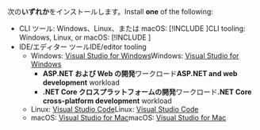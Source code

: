 <span data-ttu-id="16a6a-101">次の**いずれか**をインストールします。</span><span class="sxs-lookup"><span data-stu-id="16a6a-101">Install **one** of the following:</span></span>

* <span data-ttu-id="16a6a-102">CLI ツール: Windows、Linux、または macOS: [!INCLUDE [](~/includes/net-core-sdk-download-link.md)]</span><span class="sxs-lookup"><span data-stu-id="16a6a-102">CLI tooling: Windows, Linux, or macOS: [!INCLUDE [](~/includes/net-core-sdk-download-link.md)]</span></span>
* <span data-ttu-id="16a6a-103">IDE/エディター ツール</span><span class="sxs-lookup"><span data-stu-id="16a6a-103">IDE/editor tooling</span></span>
  * <span data-ttu-id="16a6a-104">Windows: [Visual Studio for Windows](https://www.microsoft.com/net/download/windows)</span><span class="sxs-lookup"><span data-stu-id="16a6a-104">Windows: [Visual Studio for Windows](https://www.microsoft.com/net/download/windows)</span></span>
    * <span data-ttu-id="16a6a-105">**ASP.NET および Web の開発**ワークロード</span><span class="sxs-lookup"><span data-stu-id="16a6a-105">**ASP.NET and web development** workload</span></span>
    * <span data-ttu-id="16a6a-106">**.NET Core クロスプラットフォームの開発**ワークロード</span><span class="sxs-lookup"><span data-stu-id="16a6a-106">**.NET Core cross-platform development** workload</span></span>
  * <span data-ttu-id="16a6a-107">Linux: [Visual Studio Code](https://www.microsoft.com/net/download/linux)</span><span class="sxs-lookup"><span data-stu-id="16a6a-107">Linux: [Visual Studio Code](https://www.microsoft.com/net/download/linux)</span></span>
  * <span data-ttu-id="16a6a-108">macOS: [Visual Studio for Mac](https://www.microsoft.com/net/download/macos)</span><span class="sxs-lookup"><span data-stu-id="16a6a-108">macOS: [Visual Studio for Mac](https://www.microsoft.com/net/download/macos)</span></span>
